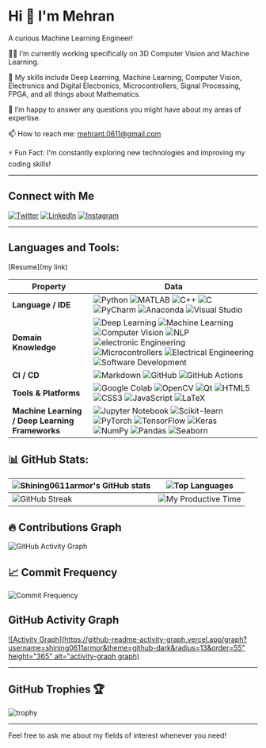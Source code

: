 # Hi 👋 I'm Mehran

A curious Machine Learning Engineer!

👨‍💻 I’m currently working specifically on 3D Computer Vision and Machine Learning.

🌱 My skills include Deep Learning, Machine Learning, Computer Vision, Electronics and Digital Electronics, Microcontrollers, Signal Processing, FPGA, and all things about Mathematics.

💬 I’m happy to answer any questions you might have about my areas of expertise.

📫 How to reach me: mehrant.0611@gmail.com

⚡ Fun Fact: I'm constantly exploring new technologies and improving my coding skills!

---

## Connect with Me
[![Twitter](https://img.shields.io/badge/shining0611armor-1DA1F2?style=for-the-badge&logo=twitter&logoColor=white)](https://twitter.com/shining0611armor)
[![LinkedIn](https://img.shields.io/badge/shining0611armor-0A66C2?style=for-the-badge&logo=linkedin&logoColor=white)](https://www.linkedin.com/in/shining0611armor/)
[![Instagram](https://img.shields.io/badge/shining0611armor-E4405F?style=for-the-badge&logo=instagram&logoColor=white)](https://www.instagram.com/shining0611armor/)

---

## Languages and Tools:
[Resume](my link)

| **Property**               | **Data**                                                                                                                                                                                                 |
|----------------------------|----------------------------------------------------------------------------------------------------------------------------------------------------------------------------------------------------------|
| **Language / IDE**         | ![Python](https://img.shields.io/badge/python-3776AB?style=for-the-badge&logo=python&logoColor=white) ![MATLAB](https://img.shields.io/badge/matlab-0076A8?style=for-the-badge&logo=mathworks&logoColor=white) ![C++](https://img.shields.io/badge/c++-00599C?style=for-the-badge&logo=cplusplus&logoColor=white) ![C](https://img.shields.io/badge/c-A8B9CC?style=for-the-badge&logo=c&logoColor=white) ![PyCharm](https://img.shields.io/badge/pycharm-000000?style=for-the-badge&logo=pycharm&logoColor=white) ![Anaconda](https://img.shields.io/badge/anaconda-44A833?style=for-the-badge&logo=anaconda&logoColor=white) ![Visual Studio](https://img.shields.io/badge/visual_studio-5C2D91?style=for-the-badge&logo=visual-studio&logoColor=white) |
| **Domain Knowledge**       | ![Deep Learning](https://img.shields.io/badge/deep%20learning-FF6F00?style=for-the-badge&logo=deep-learning&logoColor=white) ![Machine Learning](https://img.shields.io/badge/machine%20learning-00758F?style=for-the-badge&logo=machine-learning&logoColor=white) ![Computer Vision](https://img.shields.io/badge/computer%20vision-4C8CBF?style=for-the-badge&logo=computer-vision&logoColor=white) ![NLP](https://img.shields.io/badge/natural%20language%20processing-CC342D?style=for-the-badge&logo=nlp&logoColor=white) ![electronic Engineering](https://img.shields.io/badge/electronic%20engineering-8A2BE2?style=for-the-badge&logo=electronic-engineering&logoColor=white) ![Microcontrollers](https://img.shields.io/badge/Microcontroller-FF6F61?style=for-the-badge&logo=Microcontrollers&logoColor=white) ![Electrical Engineering](https://img.shields.io/badge/electrical%20engineering-FFD700?style=for-the-badge&logo=electrical-engineering&logoColor=white) ![Software Development](https://img.shields.io/badge/software%20development-1E90FF?style=for-the-badge&logo=software-development&logoColor=white) |
| **CI / CD**                | ![Markdown](https://img.shields.io/badge/markdown-000000?style=for-the-badge&logo=markdown&logoColor=white) ![GitHub](https://img.shields.io/badge/github-181717?style=for-the-badge&logo=github&logoColor=white) ![GitHub Actions](https://img.shields.io/badge/github%20actions-2088FF?style=for-the-badge&logo=github-actions&logoColor=white) |
| **Tools & Platforms**      | ![Google Colab](https://img.shields.io/badge/google%20colab-F9AB00?style=for-the-badge&logo=google-colab&logoColor=white) ![OpenCV](https://img.shields.io/badge/opencv-5C3EE8?style=for-the-badge&logo=opencv&logoColor=white) ![Qt](https://img.shields.io/badge/qt-41CD52?style=for-the-badge&logo=qt&logoColor=white) ![HTML5](https://img.shields.io/badge/html5-E34F26?style=for-the-badge&logo=html5&logoColor=white) ![CSS3](https://img.shields.io/badge/css3-1572B6?style=for-the-badge&logo=css3&logoColor=white) ![JavaScript](https://img.shields.io/badge/javascript-F7DF1E?style=for-the-badge&logo=javascript&logoColor=white) ![LaTeX](https://img.shields.io/badge/latex-008080?style=for-the-badge&logo=latex&logoColor=white) |
| **Machine Learning / Deep Learning Frameworks** | ![Jupyter Notebook](https://img.shields.io/badge/jupyter%20notebook-F37626?style=for-the-badge&logo=jupyter&logoColor=white) ![Scikit-learn](https://img.shields.io/badge/scikit--learn-F7931E?style=for-the-badge&logo=scikit-learn&logoColor=white) ![PyTorch](https://img.shields.io/badge/pytorch-EE4C2C?style=for-the-badge&logo=pytorch&logoColor=white) ![TensorFlow](https://img.shields.io/badge/tensorflow-FF6F00?style=for-the-badge&logo=tensorflow&logoColor=white) ![Keras](https://img.shields.io/badge/keras-D00000?style=for-the-badge&logo=keras&logoColor=white) ![NumPy](https://img.shields.io/badge/numpy-013243?style=for-the-badge&logo=numpy&logoColor=white) ![Pandas](https://img.shields.io/badge/pandas-150458?style=for-the-badge&logo=pandas&logoColor=white) ![Seaborn](https://img.shields.io/badge/seaborn-00BFFF?style=for-the-badge&logo=seaborn&logoColor=white) |



## 📊 GitHub Stats:

| ![Shining0611armor's GitHub stats](https://github-readme-stats.vercel.app/api?username=shining0611armor&show_icons=true&theme=radical) | ![Top Languages](https://github-readme-stats.vercel.app/api/top-langs/?username=shining0611armor&layout=compact&theme=radical) |
|-------------------------------------------------------------------------------------------------|---------------------------------------------------------------------------------------------------------|
| ![GitHub Streak](https://github-readme-streak-stats.herokuapp.com/?user=shining0611armor&theme=radical) | ![My Productive Time](https://github-readme-stats.vercel.app/api/wakatime?username=shining0611armor&theme=radical) |





## 🔥 Contributions Graph


![GitHub Activity Graph](https://github-readme-activity-graph.cyclic.app/graph?username=shining0611armor&theme=react-dark)


## 📈 Commit Frequency

![Commit Frequency](https://github-readme-stats.vercel.app/api?username=shining0611armor&show_icons=true&theme=radical)



## GitHub Activity Graph


[![Activity Graph](https://github-readme-activity-graph.vercel.app/graph?username=shining0611armor&theme=github-dark&radius=13&order=55" height="365" alt="activity-graph graph)](https://github.com/shining0611armor/github-readme-activity-graph)


---

## GitHub Trophies 🏆

![trophy](https://github-profile-trophy.vercel.app/?username=shining0611armor&theme=radical)

---

Feel free to ask me about my fields of interest whenever you need!
